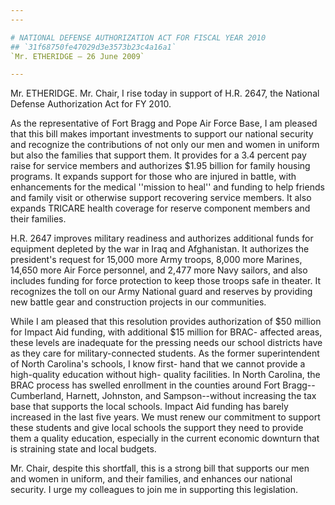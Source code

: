 ```yaml
---
---

# NATIONAL DEFENSE AUTHORIZATION ACT FOR FISCAL YEAR 2010
## `31f68750fe47029d3e3573b23c4a16a1`
`Mr. ETHERIDGE — 26 June 2009`

---
```



Mr. ETHERIDGE. Mr. Chair, I rise today in support of H.R. 2647, the 
National Defense Authorization Act for FY 2010.

As the representative of Fort Bragg and Pope Air Force Base, I am 
pleased that this bill makes important investments to support our 
national security and recognize the contributions of not only our men 
and women in uniform but also the families that support them. It 
provides for a 3.4 percent pay raise for service members and authorizes 
$1.95 billion for family housing programs. It expands support for those 
who are injured in battle, with enhancements for the medical ''mission 
to heal'' and funding to help friends and family visit or otherwise 
support recovering service members. It also expands TRICARE health 
coverage for reserve component members and their families.

H.R. 2647 improves military readiness and authorizes additional funds 
for equipment depleted by the war in Iraq and Afghanistan. It 
authorizes the president's request for 15,000 more Army troops, 8,000 
more Marines, 14,650 more Air Force personnel, and 2,477 more Navy 
sailors, and also includes funding for force protection to keep those 
troops safe in theater. It recognizes the toll on our Army National 
guard and reserves by providing new battle gear and construction 
projects in our communities.

While I am pleased that this resolution provides authorization of $50 
million for Impact Aid funding, with additional $15 million for BRAC-
affected areas, these levels are inadequate for the pressing needs our 
school districts have as they care for military-connected students. As 
the former superintendent of North Carolina's schools, I know first-
hand that we cannot provide a high-quality education without high-
quality facilities. In North Carolina, the BRAC process has swelled 
enrollment in the counties around Fort Bragg--Cumberland, Harnett, 
Johnston, and Sampson--without increasing the tax base that supports 
the local schools. Impact Aid funding has barely increased in the last 
five years. We must renew our commitment to support these students and 
give local schools the support they need to provide them a quality 
education, especially in the current economic downturn that is 
straining state and local budgets.

Mr. Chair, despite this shortfall, this is a strong bill that 
supports our men and women in uniform, and their families, and enhances 
our national security. I urge my colleagues to join me in supporting 
this legislation.
